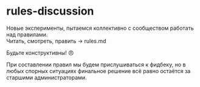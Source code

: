 # rules-discussion

Новые эксперименты, пытаемся коллективно с сообществом работать над правилами.  
Читать, смотреть, править -> rules.md  

Будьте конструктивны! :angry:

При составлении правил мы будем прислушиваться к фидбеку, но в любых спорных ситуациях финальное решение всё равно остаётся за старшими администраторами.
